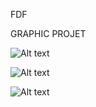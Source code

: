 FDF 

GRAPHIC PROJET


![Alt text](/img/42.png?raw=true "Optional Title")

![Alt text](/img/cone.png?raw=true "Optional Title")

![Alt text](/img/pyra.png?raw=true "Optional Title")
